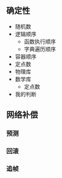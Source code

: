 ## 确定性

- 随机数
- 逻辑顺序
    - 函数执行顺序
    - 字典遍历顺序
- 容器顺序
- 定点数
- 物理库
- 数学库
    - 定点数
- 我的判断

## 网络补偿

### 预测
### 回滚
### 追帧